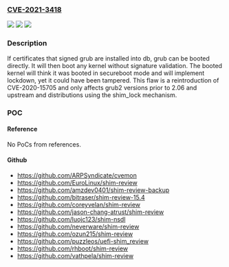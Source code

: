 ### [CVE-2021-3418](https://cve.mitre.org/cgi-bin/cvename.cgi?name=CVE-2021-3418)
![](https://img.shields.io/static/v1?label=Product&message=grub2&color=blue)
![](https://img.shields.io/static/v1?label=Version&message=n%2Fa&color=blue)
![](https://img.shields.io/static/v1?label=Vulnerability&message=CWE-281&color=brighgreen)

### Description

If certificates that signed grub are installed into db, grub can be booted directly. It will then boot any kernel without signature validation. The booted kernel will think it was booted in secureboot mode and will implement lockdown, yet it could have been tampered. This flaw is a reintroduction of CVE-2020-15705 and only affects grub2 versions prior to 2.06 and upstream and distributions using the shim_lock mechanism.

### POC

#### Reference
No PoCs from references.

#### Github
- https://github.com/ARPSyndicate/cvemon
- https://github.com/EuroLinux/shim-review
- https://github.com/amzdev0401/shim-review-backup
- https://github.com/bitraser/shim-review-15.4
- https://github.com/coreyvelan/shim-review
- https://github.com/jason-chang-atrust/shim-review
- https://github.com/luojc123/shim-nsdl
- https://github.com/neverware/shim-review
- https://github.com/ozun215/shim-review
- https://github.com/puzzleos/uefi-shim_review
- https://github.com/rhboot/shim-review
- https://github.com/vathpela/shim-review

